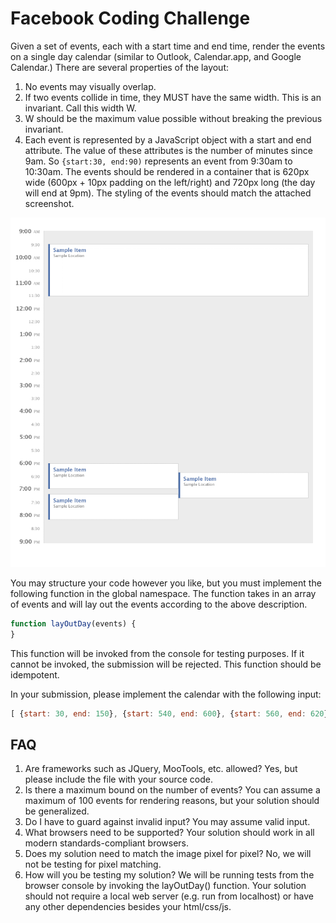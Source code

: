 # Facebook Coding Challenge

Given a set of events, each with a start time and end time, render the events on a single day calendar (similar to Outlook, Calendar.app, and Google Calendar.) There are several properties of the layout:

1. No events may visually overlap.
2. If two events collide in time, they MUST have the same width. This is an invariant. Call this width W.
3. W should be the maximum value possible without breaking the previous invariant.
4. Each event is represented by a JavaScript object with a start and end attribute. The value of these attributes is the number of minutes since 9am.    So `{start:30, end:90)` represents an event from 9:30am to 10:30am. The events should be rendered in a container that is 620px wide (600px + 10px padding on the left/right) and 720px long (the day will end at 9pm). The styling of the events should match the attached screenshot.

![design](./calendar.png?raw=true)

You may structure your code however you like, but you must implement the following function in the global namespace. The function takes in an array of events and will lay out the events according to the above description.

```javascript
function layOutDay(events) {
}
```

This function will be invoked from the console for testing purposes. If it cannot be invoked, the submission will be rejected. This function should be idempotent.

In your submission, please implement the calendar with the following input:

```javascript
[ {start: 30, end: 150}, {start: 540, end: 600}, {start: 560, end: 620}, {start: 610, end: 670} ];
```

## FAQ

1. Are frameworks such as JQuery, MooTools, etc. allowed?  Yes, but please include the file with your source code.
2. Is there a maximum bound on the number of events?  You can assume a maximum of 100 events for rendering reasons, but your solution should be generalized.
3. Do I have to guard against invalid input? You may assume valid input.
4. What browsers need to be supported? Your solution should work in all modern standards-compliant browsers.
5. Does my solution need to match the image pixel for pixel? No, we will not be testing for pixel matching.
6. How will you be testing my solution? We will be running tests from the browser console by invoking the layOutDay() function. Your solution should not require a local web server (e.g. run from localhost) or have any other dependencies besides your html/css/js.
